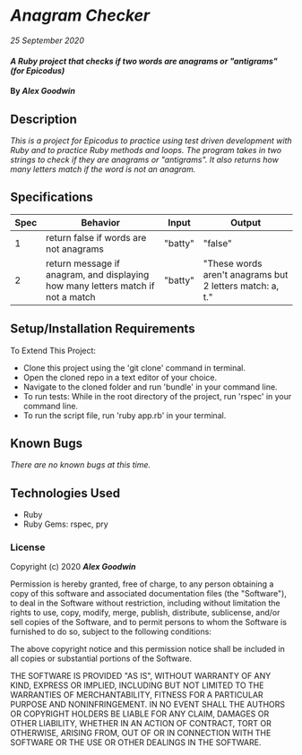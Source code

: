 # _Anagram Checker_

_25 September 2020_

#### _A Ruby project that checks if two words are anagrams or "antigrams" (for Epicodus)_

#### By _**Alex Goodwin**_

## Description

_This is a project for Epicodus to practice using test driven development with Ruby and to practice Ruby methods and loops. The program takes in two strings to check if they are anagrams or "antigrams". It also returns how many letters match if the word is not an anagram._

## Specifications
| Spec     | Behavior | Input    | Output   |
| -------- | -------- | -------- | -------- |
| 1 | return false if words are not anagrams  | "batty" | "false" |
| 2 | return message if anagram, and displaying how many letters match if not a match  | "batty" | "These words aren't anagrams but 2 letters match: a, t." |


## Setup/Installation Requirements

To Extend This Project:
* Clone this project using the 'git clone' command in terminal.
* Open the cloned repo in a text editor of your choice.
* Navigate to the cloned folder and run 'bundle' in your command line.
* To run tests: While in the root directory of the project, run 'rspec' in your command line.
* To run the script file, run 'ruby app.rb' in your terminal. 

## Known Bugs
_There are no known bugs at this time._

## Technologies Used

* Ruby
* Ruby Gems: rspec, pry 

### License

Copyright (c) 2020 **_Alex Goodwin_**

Permission is hereby granted, free of charge, to any person obtaining a copy of this software and associated documentation files (the "Software"), to deal in the Software without restriction, including without limitation the rights to use, copy, modify, merge, publish, distribute, sublicense, and/or sell copies of the Software, and to permit persons to whom the Software is furnished to do so, subject to the following conditions:

The above copyright notice and this permission notice shall be included in all copies or substantial portions of the Software.

THE SOFTWARE IS PROVIDED "AS IS", WITHOUT WARRANTY OF ANY KIND, EXPRESS OR IMPLIED, INCLUDING BUT NOT LIMITED TO THE WARRANTIES OF MERCHANTABILITY, FITNESS FOR A PARTICULAR PURPOSE AND NONINFRINGEMENT. IN NO EVENT SHALL THE AUTHORS OR COPYRIGHT HOLDERS BE LIABLE FOR ANY CLAIM, DAMAGES OR OTHER LIABILITY, WHETHER IN AN ACTION OF CONTRACT, TORT OR OTHERWISE, ARISING FROM, OUT OF OR IN CONNECTION WITH THE SOFTWARE OR THE USE OR OTHER DEALINGS IN THE SOFTWARE.
